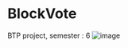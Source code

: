 # BlockVote
BTP project, semester : 6
![image](https://user-images.githubusercontent.com/54109748/152288071-3275dcfe-9dd4-46f4-ba31-c48e6efabb44.png)
